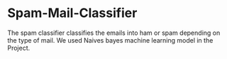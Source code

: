 # Spam-Mail-Classifier
The spam classifier classifies the emails into ham or spam depending on the type of mail.
We used Naives bayes machine learning model in the Project.
